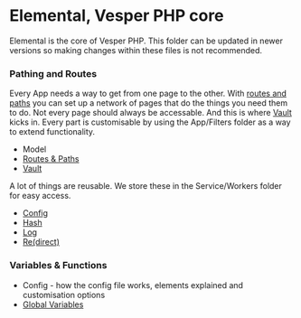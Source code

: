 # Elemental, Vesper PHP core

Elemental is the core of Vesper PHP. This folder can be updated in newer versions so making changes within these files is not recommended.

### Pathing and Routes

Every App needs a way to get from one page to the other. With [routes and paths](elemental/Path.md) you can set up a network of pages that do the things you need them to do. Not every page should always be accessable. And this is where [Vault](elemental/Vault.md) kicks in. Every part is customisable by using the App/Filters folder as a way to extend functionality. 

- Model
- [Routes & Paths](Path.md) 
- [Vault](Vault.md)

A lot of things are reusable. We store these in the Service/Workers folder for easy access.

- [Config](Config.md)
- [Hash](Hash.md)
- [Log](Log.md)
- [Re(direct)](Re.md)

### Variables & Functions
- Config - how the config file works, elements explained and customisation options
- [Global Variables](Globals.md)
